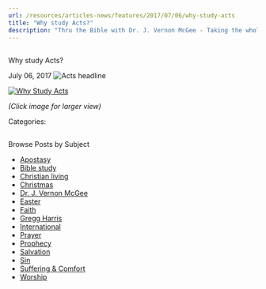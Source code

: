 ```yaml
---
url: /resources/articles-news/features/2017/07/06/why-study-acts
title: "Why study Acts?"
description: "Thru the Bible with Dr. J. Vernon McGee - Taking the whole Word to the whole world"
---
```







## 
 Why study Acts?


July 06, 2017
![Acts headline](https://ttb.org/images/default-source/Why-Study/acts-headline.jpg?sfvrsn=e5111d16_0 "Acts headline")




[![Why Study Acts](/images/default-source/Why-Study/why-study-acts.jpg?sfvrsn=2d101d16_0&MaxWidth=500&MaxHeight=&ScaleUp=false&Quality=High&Method=ResizeFitToAreaArguments&Signature=FA0198A287A7D3977FE7738A24F3A3F8A5F9193C "Why Study Acts")](/images/default-source/Why-Study/why-study-acts.jpg?sfvrsn=2d101d16_0)  

*(Click image for larger view)*

Categories: 









## 
 Browse Posts by Subject


* [Apostasy](/resources/articles-news/-in-tags/tags/Apostasy)
* [Bible study](/resources/articles-news/-in-tags/tags/Bible-study)
* [Christian living](/resources/articles-news/-in-tags/tags/Christian-living)
* [Christmas](/resources/articles-news/-in-tags/tags/Christmas)
* [Dr. J. Vernon McGee](/resources/articles-news/-in-tags/tags/Dr-J-Vernon-McGee)
* [Easter](/resources/articles-news/-in-tags/tags/easter)
* [Faith](/resources/articles-news/-in-tags/tags/Faith)
* [Gregg Harris](/resources/articles-news/-in-tags/tags/Gregg-Harris)
* [International](/resources/articles-news/-in-tags/tags/International)
* [Prayer](/resources/articles-news/-in-tags/tags/prayer)
* [Prophecy](/resources/articles-news/-in-tags/tags/Prophecy)
* [Salvation](/resources/articles-news/-in-tags/tags/Salvation)
* [Sin](/resources/articles-news/-in-tags/tags/sin)
* [Suffering & Comfort](/resources/articles-news/-in-tags/tags/Suffering-Comfort)
* [Worship](/resources/articles-news/-in-tags/tags/worship)






